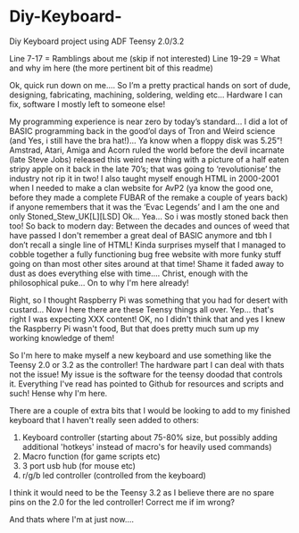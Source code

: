 # Diy-Keyboard-
Diy Keyboard project using ADF Teensy 2.0/3.2

Line 7-17  = Ramblings about me (skip if not interested)
Line 19-29 = What and why im here (the more pertinent bit of this readme)

Ok, quick run down on me....
So I’m a pretty practical hands on sort of dude, designing, fabricating, machining, soldering, welding etc... Hardware I can fix, software I mostly left to someone else!

My programming experience is near zero by today’s standard... I did a lot of BASIC programming back in the good’ol days of Tron and Weird science (and Yes, i still have the bra hat!)... 
Ya know when a floppy disk was 5.25”! Amstrad, Atari, Amiga and Acorn ruled the world before the devil incarnate (late Steve Jobs) released this weird new thing with a picture of a half eaten stripy apple on it back in the late 70’s; that was going to ‘revolutionise’ the industry not rip it in two!
I also taught myself enough HTML in 2000-2001 when I needed to make a clan website for AvP2 (ya know the good one, before they made a complete FUBAR of the remake a couple of years back) if anyone remembers that it was the ‘Evac Legends’ and I am the one and only Stoned_Stew_UK[L][LSD] Ok... Yea... So i was mostly stoned back then too!
So back to modern day:
Between the decades and ounces of weed that have passed I don't remember a great deal of BASIC anymore and tbh I don’t recall a single line of HTML! Kinda surprises myself that I managed to cobble together a fully functioning bug free website with more funky stuff going on than most other sites around at that time! Shame it faded away to dust as does everything else with time.... Christ, enough with the philosophical puke... On to why I'm here already!

Right, so I thought Raspberry Pi was something that you had for desert with custard... Now I here there are these Teensy things all over. Yep... that's right I was expecting XXX content!
OK, no I didn't think that and yes I knew the Raspberry Pi wasn't food, But that does pretty much sum up my working knowledge of them!

So I'm here to make myself a new keyboard and use something like the Teensy 2.0 or 3.2 as the controller! The hardware part I can deal with thats not the issue! My issue is the software for the teensy doodad that controls it. Everything I've read has pointed to Github for resources and scripts and such! Hense why I'm here.

There are a couple of extra bits that I would be looking to add to my finished keyboard that I haven't really seen added to others:
1. Keyboard controller (starting about 75-80% size, but possibly adding additional 'hotkeys' instead of macro's for heavily used commands)
2. Macro function (for game scripts etc)
3. 3 port usb hub (for mouse etc)
4. r/g/b led controller (controlled from the keyboard)

I think it would need to be the Teensy 3.2 as I believe there are no spare pins on the 2.0 for the led controller! Correct me if im wrong? 

And thats where I'm at just now....
